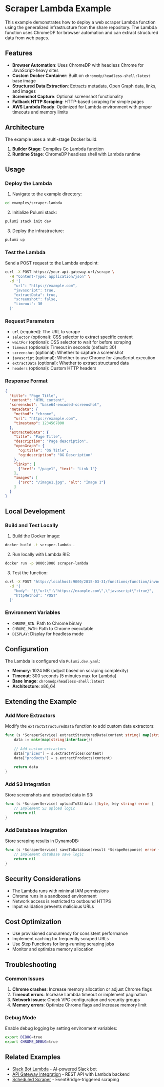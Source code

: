# Scraper Lambda Example

This example demonstrates how to deploy a web scraper Lambda function using the generalized infrastructure from the share repository. The Lambda function uses ChromeDP for browser automation and can extract structured data from web pages.

## Features

- **Browser Automation**: Uses ChromeDP with headless Chrome for JavaScript-heavy sites
- **Custom Docker Container**: Built on `chromedp/headless-shell:latest` base image
- **Structured Data Extraction**: Extracts metadata, Open Graph data, links, and images
- **Screenshot Capture**: Optional screenshot functionality
- **Fallback HTTP Scraping**: HTTP-based scraping for simple pages
- **AWS Lambda Ready**: Optimized for Lambda environment with proper timeouts and memory limits

## Architecture

The example uses a multi-stage Docker build:
1. **Builder Stage**: Compiles Go Lambda function
2. **Runtime Stage**: ChromeDP headless shell with Lambda runtime

## Usage

### Deploy the Lambda

1. Navigate to the example directory:
```bash
cd examples/scraper-lambda
```

2. Initialize Pulumi stack:
```bash
pulumi stack init dev
```

3. Deploy the infrastructure:
```bash
pulumi up
```

### Test the Lambda

Send a POST request to the Lambda endpoint:

```bash
curl -X POST https://your-api-gateway-url/scrape \
  -H "Content-Type: application/json" \
  -d '{
    "url": "https://example.com",
    "javascript": true,
    "extractData": true,
    "screenshot": false,
    "timeout": 30
  }'
```

### Request Parameters

- `url` (required): The URL to scrape
- `selector` (optional): CSS selector to extract specific content
- `waitFor` (optional): CSS selector to wait for before scraping
- `timeout` (optional): Timeout in seconds (default: 30)
- `screenshot` (optional): Whether to capture a screenshot
- `javascript` (optional): Whether to use Chrome for JavaScript execution
- `extractData` (optional): Whether to extract structured data
- `headers` (optional): Custom HTTP headers

### Response Format

```json
{
  "title": "Page Title",
  "content": "HTML content",
  "screenshot": "base64-encoded-screenshot",
  "metadata": {
    "method": "chrome",
    "url": "https://example.com",
    "timestamp": 1234567890
  },
  "extractedData": {
    "title": "Page Title",
    "description": "Page description",
    "openGraph": {
      "og:title": "OG Title",
      "og:description": "OG Description"
    },
    "links": [
      {"href": "/page1", "text": "Link 1"}
    ],
    "images": [
      {"src": "/image1.jpg", "alt": "Image 1"}
    ]
  }
}
```

## Local Development

### Build and Test Locally

1. Build the Docker image:
```bash
docker build -t scraper-lambda .
```

2. Run locally with Lambda RIE:
```bash
docker run -p 9000:8080 scraper-lambda
```

3. Test the function:
```bash
curl -X POST "http://localhost:9000/2015-03-31/functions/function/invocations" \
  -d '{
    "body": "{\"url\":\"https://example.com\",\"javascript\":true}",
    "httpMethod": "POST"
  }'
```

### Environment Variables

- `CHROME_BIN`: Path to Chrome binary
- `CHROME_PATH`: Path to Chrome executable
- `DISPLAY`: Display for headless mode

## Configuration

The Lambda is configured via `Pulumi.dev.yaml`:

- **Memory**: 1024 MB (adjust based on scraping complexity)
- **Timeout**: 300 seconds (5 minutes max for Lambda)
- **Base Image**: `chromedp/headless-shell:latest`
- **Architecture**: x86_64

## Extending the Example

### Add More Extractors

Modify the `extractStructuredData` function to add custom data extractors:

```go
func (s *ScraperService) extractStructuredData(content string) map[string]interface{} {
    data := make(map[string]interface{})
    
    // Add custom extractors
    data["prices"] = s.extractPrices(content)
    data["products"] = s.extractProducts(content)
    
    return data
}
```

### Add S3 Integration

Store screenshots and extracted data in S3:

```go
func (s *ScraperService) uploadToS3(data []byte, key string) error {
    // Implement S3 upload logic
    return nil
}
```

### Add Database Integration

Store scraping results in DynamoDB:

```go
func (s *ScraperService) saveToDatabase(result *ScrapeResponse) error {
    // Implement database save logic
    return nil
}
```

## Security Considerations

- The Lambda runs with minimal IAM permissions
- Chrome runs in a sandboxed environment
- Network access is restricted to outbound HTTPS
- Input validation prevents malicious URLs

## Cost Optimization

- Use provisioned concurrency for consistent performance
- Implement caching for frequently scraped URLs
- Use Step Functions for long-running scraping jobs
- Monitor and optimize memory allocation

## Troubleshooting

### Common Issues

1. **Chrome crashes**: Increase memory allocation or adjust Chrome flags
2. **Timeout errors**: Increase Lambda timeout or implement pagination
3. **Network issues**: Check VPC configuration and security groups
4. **Memory errors**: Optimize Chrome flags and increase memory limit

### Debug Mode

Enable debug logging by setting environment variables:
```bash
export DEBUG=true
export CHROME_DEBUG=true
```

## Related Examples

- [Slack Bot Lambda](../slack-bot-lambda/) - AI-powered Slack bot
- [API Gateway Integration](../api-gateway/) - REST API with Lambda backend
- [Scheduled Scraper](../scheduled-scraper/) - EventBridge-triggered scraping